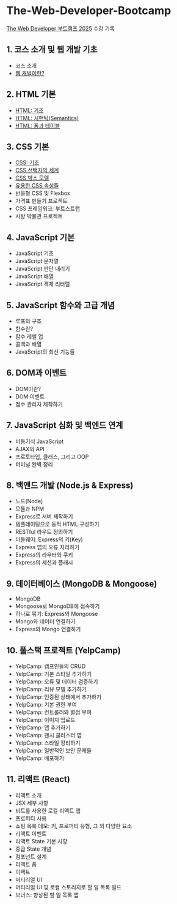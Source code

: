 # The-Web-Developer-Bootcamp

[The Web Developer 부트캠프 2025](https://www.udemy.com/course/the-web-developer-bootcamp-2021-korea/) 수강 기록

## 1. 코스 소개 및 웹 개발 기초
- 코스 소개
- [웹 개발이란?](/Section2/Section2.md)

## 2. HTML 기본
- [HTML: 기초](/Section3/Section3.md)
- [HTML: 시맨틱(Semantics)](/Section4/Section4.md)
- [HTML: 폼과 테이블](/Section5/Section5.md)

## 3. CSS 기본
- [CSS: 기초](/Section6/Section6.md)
- [CSS 선택자의 세계](/Section7/Section7.md)
- [CSS 박스 모델](/Section8/Section8.md)
- [유용한 CSS 속성들](/Section9/Section9.md)
- 반응형 CSS 및 Flexbox
- 가격표 만들기 프로젝트
- CSS 프레임워크: 부트스트랩
- 사탕 박물관 프로젝트

## 4. JavaScript 기본
- JavaScript 기초
- JavaScript 문자열
- JavaScript 판단 내리기
- JavaScript 배열
- JavaScript 객체 리터럴

## 5. JavaScript 함수와 고급 개념
- 루프의 구조
- 함수란?
- 함수 레벨 업
- 콜백과 배열
- JavaScript의 최신 기능들

## 6. DOM과 이벤트
- DOM이란?
- DOM 이벤트
- 점수 관리자 제작하기

## 7. JavaScript 심화 및 백엔드 연계
- 비동기식 JavaScript
- AJAX와 API
- 프로토타입, 클래스, 그리고 OOP
- 터미널 완벽 정리

## 8. 백엔드 개발 (Node.js & Express)
- 노드(Node)
- 모듈과 NPM
- Express로 서버 제작하기
- 템플레이팅으로 동적 HTML 구성하기
- RESTful 라우트 정의하기
- 미들웨어: Express의 키(Key)
- Express 앱의 오류 처리하기
- Express의 라우터와 쿠키
- Express의 세션과 플래시

## 9. 데이터베이스 (MongoDB & Mongoose)
- MongoDB
- Mongoose로 MongoDB에 접속하기
- 하나로 묶기: Express와 Mongoose
- Mongo와 데이터 연결하기
- Express와 Mongo 연결하기

## 10. 풀스택 프로젝트 (YelpCamp)
- YelpCamp: 캠프인들의 CRUD
- YelpCamp: 기본 스타일 추가하기
- YelpCamp: 오류 및 데이터 검증하기
- YelpCamp: 리뷰 모델 추가하기
- YelpCamp: 인증된 상태에서 추가하기
- YelpCamp: 기본 권한 부여
- YelpCamp: 컨트롤러와 별점 부여
- YelpCamp: 이미지 업로드
- YelpCamp: 맵 추가하기
- YelpCamp: 팬시 클러스터 맵
- YelpCamp: 스타일 정리하기
- YelpCamp: 일반적인 보안 문제들
- YelpCamp: 배포하기

## 11. 리액트 (React)
- 리액트 소개
- JSX 세부 사항
- 비트를 사용한 로컬 리액트 앱
- 프로퍼티 사용
- 쇼핑 목록 데모: 키, 프로퍼티 유형, 그 외 다양한 요소
- 리액트 이벤트
- 리액트 State 기본 사항
- 중급 State 개념
- 컴포넌트 설계
- 리액트 폼
- 이펙트
- 머티리얼 UI
- 머티리얼 UI 및 로컬 스토리지로 할 일 목록 빌드
- 보너스: 향상된 할 일 목록 앱
